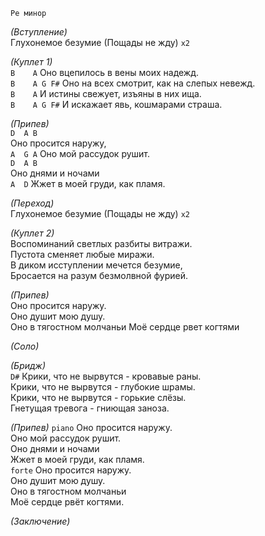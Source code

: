 `Ре минор`  

*(Вступление)*  
Глухонемое безумие (Пощады не жду) `х2`  

*(Куплет 1)*  
`B    A`
Оно вцепилось в вены моих надежд.  
`B    A G F#`
Оно на всех смотрит, как на слепых невежд.  
`B    A`
И истины свежует, изъяны в них ища.		    
`B    A G F#`
И искажает явь, кошмарами страша.		    

*(Припев)*  
`D  A B`  
Оно просится наружу,		   
`A  G A`
Оно мой рассудок рушит.		   
`D  A B`  
Оно днями и ночами			   
`A  D`
Жжет в моей груди, как пламя.  

*(Переход)*  
Глухонемое безумие (Пощады не жду) `х2`  

*(Куплет 2)*  
Воспоминаний светлых разбиты витражи.  
Пустота сменяет любые миражи.		   
В диком исступлении мечется безумие,   
Бросается на разум безмолвной фурией.  

*(Припев)*  
Оно просится наружу.	 
Оно душит мою душу.		 
Оно в тягостном молчаньи 
Моё сердце рвет когтями	   

*(Соло)*  

*(Бридж)*  
`D#`
Крики, что не вырвутся - кровавые раны.	    
Крики, что не вырвутся - глубокие шрамы.  
Крики, что не вырвутся - горькие слёзы.	  
Гнетущая тревога - гниющая заноза.		  

*(Припев)* `piano` 
Оно просится наружу.		   
Оно мой рассудок рушит.		   
Оно днями и ночами			   
Жжет в моей груди, как пламя.  
`forte`
Оно просится наружу.	  
Оно душит мою душу.		  
Оно в тягостном молчаньи  
Моё сердце рвёт когтями.    

*(Заключение)*